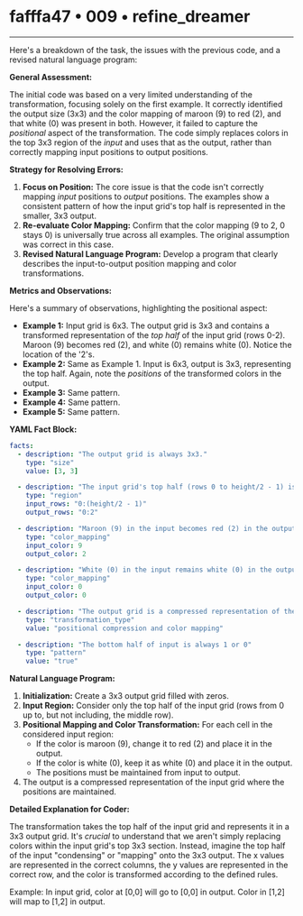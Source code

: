 # fafffa47 • 009 • refine_dreamer

---
Here's a breakdown of the task, the issues with the previous code, and a revised natural language program:

**General Assessment:**

The initial code was based on a very limited understanding of the transformation, focusing solely on the first example. It correctly identified the output size (3x3) and the color mapping of maroon (9) to red (2), and that white (0) was present in both. However, it failed to capture the *positional* aspect of the transformation. The code simply replaces colors in the top 3x3 region of the *input* and uses that as the output, rather than correctly mapping input positions to output positions.

**Strategy for Resolving Errors:**

1.  **Focus on Position:** The core issue is that the code isn't correctly mapping *input* positions to *output* positions. The examples show a consistent pattern of how the input grid's top half is represented in the smaller, 3x3 output.
2.  **Re-evaluate Color Mapping:** Confirm that the color mapping (9 to 2, 0 stays 0) is universally true across all examples. The original assumption was correct in this case.
3.  **Revised Natural Language Program:** Develop a program that clearly describes the input-to-output position mapping and color transformations.

**Metrics and Observations:**

Here's a summary of observations, highlighting the positional aspect:

*   **Example 1:** Input grid is 6x3. The output grid is 3x3 and contains a transformed representation of the *top half* of the input grid (rows 0-2). Maroon (9) becomes red (2), and white (0) remains white (0). Notice the location of the '2's.
*   **Example 2:** Same as Example 1. Input is 6x3, output is 3x3, representing the top half. Again, note the *positions* of the transformed colors in the output.
*   **Example 3:** Same pattern.
*   **Example 4:** Same pattern.
*   **Example 5:** Same pattern.

**YAML Fact Block:**

```yaml
facts:
  - description: "The output grid is always 3x3."
    type: "size"
    value: [3, 3]

  - description: "The input grid's top half (rows 0 to height/2 - 1) is represented in the output."
    type: "region"
    input_rows: "0:(height/2 - 1)"
    output_rows: "0:2"

  - description: "Maroon (9) in the input becomes red (2) in the output."
    type: "color_mapping"
    input_color: 9
    output_color: 2

  - description: "White (0) in the input remains white (0) in the output."
    type: "color_mapping"
    input_color: 0
    output_color: 0

  - description: "The output grid is a compressed representation of the input's upper half, not just a color replacement."
    type: "transformation_type"
    value: "positional compression and color mapping"

  - description: "The bottom half of input is always 1 or 0"
    type: "pattern"
    value: "true"
```

**Natural Language Program:**

1.  **Initialization:** Create a 3x3 output grid filled with zeros.
2.  **Input Region:** Consider only the top half of the input grid (rows from 0 up to, but not including, the middle row).
3.  **Positional Mapping and Color Transformation:** For each cell in the considered input region:
    *   If the color is maroon (9), change it to red (2) and place it in the output.
    *   If the color is white (0), keep it as white (0) and place it in the output.
    *   The positions must be maintained from input to output.
4. The output is a compressed representation of the input grid where the positions are maintained.

**Detailed Explanation for Coder:**

The transformation takes the top half of the input grid and represents it in a 3x3 output grid.  It's *crucial* to understand that we aren't simply replacing colors within the input grid's top 3x3 section.  Instead, imagine the top half of the input "condensing" or "mapping" onto the 3x3 output.
The x values are represented in the correct columns, the y values are represented in the correct row, and the color is transformed according to the defined rules.

Example: In input grid, color at \[0,0] will go to \[0,0] in output. Color in \[1,2] will map to \[1,2] in output.

